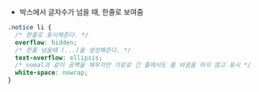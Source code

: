 - 박스에서 글자수가 넘을 때, 한줄로 보여줌

```css
.notice li {
  /* 한줄로 표시해준다. */
  overflow: hidden;
  /* 한줄 넘을때 (...)을 생성해준다. */
  text-overflow: ellipsis;
  /* nomal과 같이 공백을 채우지만 가로로 긴 줄에서도 줄 바꿈을 하지 않고 표시 */
  white-space: nowrap;
}
```
